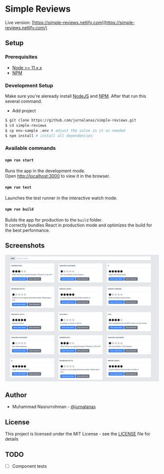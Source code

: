 # Simple Reviews


Live version: [https://simple-reviews.netlify.com](https://simple-reviews.netlify.com/)

## Setup

### Prerequisites

- [Node >= 11.x.x](https://nodejs.org/en/)
- [NPM](https://www.npmjs.com/)

### Development Setup

Make sure you're aleready install [NodeJS](https://nodejs.org/en/) and [NPM](https://www.npmjs.com/). After that run this several command.

- Add project

```bash
$ git clone https://github.com/jurnalanas/simple-reviews.git
$ cd simple-reviews
$ cp env-sample .env # adjust the value in it as needed
$ npm install # install all dependencies
```

### Available commands

#### `npm run start`

Runs the app in the development mode.<br />
Open [http://localhost:3000](http://localhost:3000) to view it in the browser.

#### `npm run test`

Launches the test runner in the interactive watch mode.<br />

#### `npm run build`

Builds the app for production to the `build` folder.<br />
It correctly bundles React in production mode and optimizes the build for the best performance.


## Screenshots

![homepage](/screenshots/homepage.png)

## Author
- Muhammad Nasrurrohman - [@jurnalanas](https://github.com/jurnalanas)

## License
This project is licensed under the MIT License - see the [LICENSE](/LICENSE) file for details

## TODO
- [ ] Component tests
